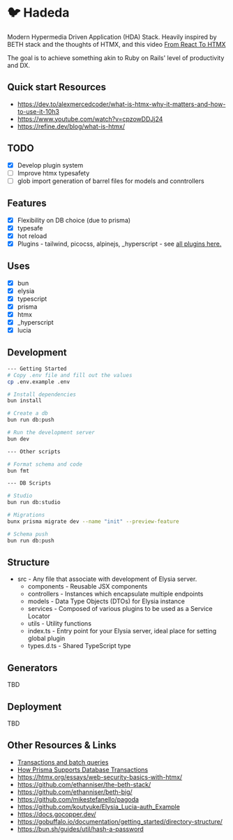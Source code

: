 # 🐦 Hadeda

Modern Hypermedia Driven Application (HDA) Stack. Heavily inspired by BETH stack and the thoughts of HTMX, and this video [From React To HTMX](https://www.youtube.com/watch?v=wIzwyyHolRs)

The goal is to achieve something akin to Ruby on Rails' level of productivity and DX.

## Quick start Resources

- https://dev.to/alexmercedcoder/what-is-htmx-why-it-matters-and-how-to-use-it-10h3
- https://www.youtube.com/watch?v=cpzowDDJj24
- https://refine.dev/blog/what-is-htmx/

## TODO

- [x] Develop plugin system
- [ ] Improve htmx typesafety
- [ ] glob import generation of barrel files for models and conntrollers

## Features

- [x] Flexibility on DB choice (due to prisma)
- [x] typesafe
- [x] hot reload
- [x] Plugins - tailwind, picocss, alpinejs, \_hyperscript - see [all plugins here.](src/_plugins)

## Uses

- [x] bun
- [x] elysia
- [x] typescript
- [x] prisma
- [x] htmx
- [x] \_hyperscript
- [x] lucia

## Development

```bash
--- Getting Started
# Copy .env file and fill out the values
cp .env.example .env

# Install dependencies
bun install

# Create a db
bun run db:push

# Run the development server
bun dev

--- Other scripts

# Format schema and code
bun fmt

--- DB Scripts

# Studio
bun run db:studio

# Migrations
bunx prisma migrate dev --name "init" --preview-feature

# Schema push
bun run db:push
```

## Structure

- src - Any file that associate with development of Elysia server.
  - components - Reusable JSX components
  - controllers - Instances which encapsulate multiple endpoints
  - models - Data Type Objects (DTOs) for Elysia instance
  - services - Composed of various plugins to be used as a Service Locator
  - utils - Utility functions
  - index.ts - Entry point for your Elysia server, ideal place for setting global plugin
  - types.d.ts - Shared TypeScript type

## Generators

TBD

## Deployment

TBD

## Other Resources & Links

- [Transactions and batch queries](https://www.prisma.io/docs/orm/prisma-client/queries/transactions)
- [How Prisma Supports Database Transactions](https://www.prisma.io/blog/how-prisma-supports-transactions-x45s1d5l0ww1)
- https://htmx.org/essays/web-security-basics-with-htmx/
- https://github.com/ethanniser/the-beth-stack/
- https://github.com/ethanniser/beth-big/
- https://github.com/mikestefanello/pagoda
- https://github.com/koutyuke/Elysia_Lucia-auth_Example
- https://docs.gocopper.dev/
- https://gobuffalo.io/documentation/getting_started/directory-structure/
- https://bun.sh/guides/util/hash-a-password
